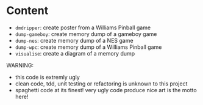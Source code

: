 # Content

- `dmdripper`: create poster from a Williams Pinball game
- `dump-gameboy`: create memory dump of a gameboy game
- `dump-nes`: create memory dump of a NES game
- `dump-wpc`: create memory dump of a Williams Pinball game
- `visualise`: create a diagram of a memory dump

WARNING:
- this code is extremly ugly
- clean code, tdd, unit testing or refactoring is unknown to this project
- spaghetti code at its finest!
  very ugly code produce nice art is the motto here!

